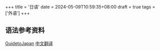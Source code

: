 +++
title = '日语'
date = 2024-05-09T10:59:35+08:00
draft = true
tags = ['外语']
+++

## 语法参考资料

[GuidetoJapan](https://guidetojapanese.org/learn/)
[中文翻译](https://res.wokanxing.info/jpgramma/index.html)
